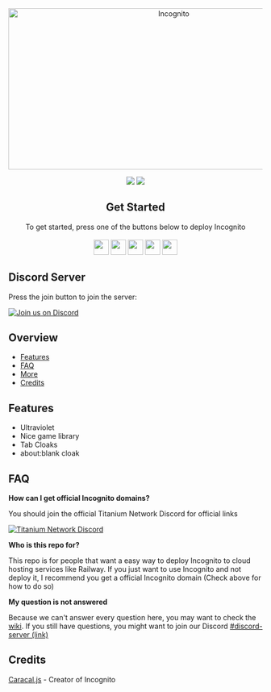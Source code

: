 <div align="center">
         
<img src="https://socialify.git.ci/amethystnetwork-dev/Incognito/image?description=1&descriptionEditable=Access%20the%20world%20wide%20web&font=Inter&forks=1&issues=1&logo=https%3A%2F%2Fraw.githubusercontent.com%2Famethystnetwork-dev%2FIncognito%2Fmain%2Fstatic%2Findex.svg&name=1&owner=1&pattern=Solid&stargazers=1&theme=Light" alt="Incognito" width="640" height="320" />

<a href="" alt="Made with NodeJS"><img src="https://img.shields.io/badge/Made%20with-Node.JS-6DA55F?style=for-the-badge&logo=node.js&logoColor=white"></a> 
<a href="https://github.com/amethystnetwork-dev/Incognito/graphs/contributors/" alt=""><img src="https://img.shields.io/github/contributors/amethystnetwork-dev/Incognito?style=for-the-badge"></a>

</div>

<div align="center">
    <h2>Get Started</h2>
    <a>To get started, press one of the buttons below to deploy Incognito</a>
    <br>
    <br>
    <a href="https://render.com/deploy?repo=https://github.com/amethystnetwork-dev/Incognito"><img height="30px" src="https://img.shields.io/badge/render-4f65f1.svg?style=for-the-badge&logo=render&logoColor=46e3b7"><img></a>
    <a href="https://amethystnetwork-dev.github.io/utils/deploy/heroku?repo=Incognito"><img height="30px" src="https://img.shields.io/badge/heroku-%23430098.svg?style=for-the-badge&logo=heroku&logoColor=white"><img></a>
    <a href="https://amethystnetwork-dev.github.io/utils/deploy/replit?repo=Incognito"><img height="30px" src="https://amethystnetwork-dev.github.io/assets/replit.svg"><img></a>
    <a href="https://railway.app/new/template/B4rrvv"><img height="30px" src="https://img.shields.io/badge/Railway-%234f0599.svg?style=for-the-badge&logo=railway&logoColor=white"><img></a>
    <a href="https://app.koyeb.com/deploy?type=git&repository=github.com/amethystnetwork-dev/Incognito&branch=main&name=incognito"><img height="30px" src="https://img.shields.io/badge/koyeb-121212.svg?style=for-the-badge&logo=koyeb&logoColor=87fcc4"><img></a>
</div>

## Discord Server

Press the join button to join the server:

[![Join us on Discord](https://invidget.switchblade.xyz/J3VPy5Vy8x?theme=light)](https://discord.gg/J3VPy5Vy8x)

## Overview

- [Features](#features)
- [FAQ](#faq)
- [More](#more)
- [Credits](#credits)


## Features

- Ultraviolet
- Nice game library
- Tab Cloaks
- about:blank cloak

## FAQ

**How can I get official Incognito domains?**

You should join the official Titanium Network Discord for official links

[![Titanium Network Discord](https://invidget.switchblade.xyz/unblock?theme=light)](https://discord.gg/unblock)

**Who is this repo for?**

This repo is for people that want a easy way to deploy Incognito to cloud hosting services like Railway. If you just want to use Incognito and not deploy it, I recommend you get a official Incognito domain (Check above for how to do so)

**My question is not answered**

Because we can't answer every question here, you may want to check the [wiki](https://github.com/amethystnetwork-dev/Incognito/wiki). If you still have questions, you might want to join our Discord [#discord-server (link)](#discord-server)

## Credits

[Caracal.js](https://github.com/caracal-js) - Creator of Incognito